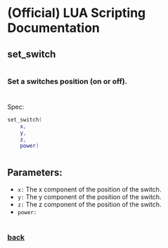 
# (Official) LUA Scripting Documentation

## set_switch
#
### Set a switches position (on or off).
#
Spec:
```lua
set_switch(
	x,
	y,
	z,
	power)
```
#
## Parameters:
- `x:` The x component of the position of the switch.
- `y:` The y component of the position of the switch.
- `z:` The z component of the position of the switch.
- `power:` 
#
### [back](../other)
